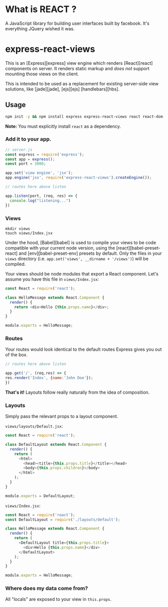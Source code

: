 # What is REACT ?
 A JavaScript library for building user interfaces built by facebook. It's everything JQuery wished it was.

# express-react-views

This is an [Express][express] view engine which renders [React][react] components on server. It renders static markup and *does not* support mounting those views on the client.

This is intended to be used as a replacement for existing server-side view solutions, like [jade][jade], [ejs][ejs]  [handlebars][hbs].


## Usage

```sh
npm init -y && npm install express express-react-views react react-dom
```

**Note:** You must explicitly install `react` as a dependency.

### Add it to your app.

```js
// server.js
const express = require('express');
const app = express();
const port = 3000;

app.set('view engine', 'jsx');
app.engine('jsx', require('express-react-views').createEngine());

// routes here above listen

app.listen(port, (req, res) => {
  console.log("listening...")
})

```


### Views

```
mkdir views
touch views/Index.jsx
```

Under the hood, [Babel][babel] is used to compile your views to be code compatible with your current node version, using the [react][babel-preset-react] and [env][babel-preset-env] presets by default. Only the files in your `views` directory (i.e. `app.set('views', __dirname + '/views')`) will be compiled.

Your views should be node modules that export a React component. Let's assume you have this file in `views/Index.jsx`:

```js
const React = require('react');

class HelloMessage extends React.Component {
  render() {
    return <div>Hello {this.props.name}</div>;
  }
}

module.exports = HelloMessage;
```

### Routes

Your routes would look identical to the default routes Express gives you out of the box.


```js
// routes here above listen

app.get('/', (req,res) => {
res.render('Index', {name:'John Doe'});
})
```

**That's it!** Layouts follow really naturally from the idea of composition.

### Layouts

Simply pass the relevant props to a layout component.

`views/layouts/Default.jsx`:
```js
const React = require('react');

class DefaultLayout extends React.Component {
  render() {
    return (
      <html>
        <head><title>{this.props.title}</title></head>
        <body>{this.props.children}</body>
      </html>
    );
  }
}

module.exports = DefaultLayout;
```

`views/Index.jsx`:
```js
const React = require('react');
const DefaultLayout = require('./layouts/default');

class HelloMessage extends React.Component {
  render() {
    return (
      <DefaultLayout title={this.props.title}>
        <div>Hello {this.props.name}</div>
      </DefaultLayout>
    );
  }
}

module.exports = HelloMessage;
```

### Where does my data come from?

All "locals" are exposed to your view in `this.props`.


